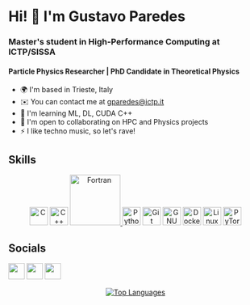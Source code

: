 # Hi! 👋 I'm Gustavo Paredes
<!-- # Hi ![](https://user-images.githubusercontent.com/18350557/176309783-0785949b-9127-417c-8b55-ab5a4333674e.gif) I'm Gustavo Paredes
============================================================ -->

### Master's student in High-Performance Computing at ICTP/SISSA  
#### Particle Physics Researcher | PhD Candidate in Theoretical Physics  

- 🌍 I'm based in Trieste, Italy  
- ✉️ You can contact me at [gparedes@ictp.it](mailto:gparedes@ictp.it)  
- 🧠 I'm learning ML, DL, CUDA C++  
- 🤝 I'm open to collaborating on HPC and Physics projects  
- ⚡ I like techno music, so let's rave!  

<!-- [![GitHub followers](https://img.shields.io/github/followers/gustavo137?logo=github&style=for-the-badge&color=0891b2&labelColor=1c1917)](https://github.com/gustavo137) -->

## Skills

<p align="center">
<a href="https://docs.microsoft.com/en-us/cpp/?view=msvc-170" target="_blank"><img src="https://raw.githubusercontent.com/danielcranney/readme-generator/main/public/icons/skills/c-colored.svg" width="36" height="36" alt="C" /></a>
<a href="https://docs.microsoft.com/en-us/cpp/?view=msvc-170" target="_blank"><img src="https://raw.githubusercontent.com/danielcranney/readme-generator/main/public/icons/skills/cplusplus-colored.svg" width="36" height="36" alt="C++" /></a>
<a href="https://fortran-lang.org/" target="_blank">
  <img src="https://img.shields.io/badge/Fortran-734F96?style=for-the-badge&logo=fortran&logoColor=white" width="100" alt="Fortran" />
</a>
<a href="https://www.python.org/" target="_blank"><img src="https://raw.githubusercontent.com/danielcranney/readme-generator/main/public/icons/skills/python-colored.svg" width="36" height="36" alt="Python" /></a>
<a href="https://git-scm.com/" target="_blank"><img src="https://raw.githubusercontent.com/danielcranney/readme-generator/main/public/icons/skills/git-colored.svg" width="36" height="36" alt="Git" /></a>
<a href="https://www.gnu.org/software/bash/" target="_blank"><img src="https://raw.githubusercontent.com/danielcranney/readme-generator/main/public/icons/skills/gnubash.svg" width="36" height="36" alt="GNU Bash" /></a>
<a href="https://www.docker.com/" target="_blank"><img src="https://raw.githubusercontent.com/danielcranney/readme-generator/main/public/icons/skills/docker-colored.svg" width="36" height="36" alt="Docker" /></a>
<a href="https://www.linux.org" target="_blank"><img src="https://raw.githubusercontent.com/danielcranney/readme-generator/main/public/icons/skills/linux-colored.svg" width="36" height="36" alt="Linux" /></a>
<a href="https://pytorch.org/" target="_blank"><img src="https://raw.githubusercontent.com/danielcranney/readme-generator/main/public/icons/skills/pytorch-colored.svg" width="36" height="36" alt="PyTorch" /></a>
</p>

## Socials

<p align="left">
<a href="https://www.github.com/gustavo137" target="_blank"> <img src="https://raw.githubusercontent.com/danielcranney/readme-generator/main/public/icons/socials/github.svg" width="32" height="32" /></a>
<a href="http://www.instagram.com/kush_137/" target="_blank"> <img src="https://raw.githubusercontent.com/danielcranney/readme-generator/main/public/icons/socials/instagram.svg" width="32" height="32" /></a>
<a href="https://www.linkedin.com/in/gustavo-paredes-torres-8044b81a2/" target="_blank"> <img src="https://raw.githubusercontent.com/danielcranney/readme-generator/main/public/icons/socials/linkedin.svg" width="32" height="32" /></a>
</p>

<!-- ## Badges -->

<!-- ### My GitHub Stats -->
<p alingn="center">
  <!-- <a href="http://www.github.com/gustavo137"><img src="https://github-readme-stats.vercel.app/api?username=gustavo137&show_icons=true&count_private=true&title_color=0891b2&text_color=ffffff&icon_color=0891b2&bg_color=1c1917&hide_border=true" alt="gustavo137's GitHub stats" /></a> -->
  <!-- <a href="http://www.github.com/gustavo137"><img src="https://github-readme-streak-stats.herokuapp.com/?user=gustavo137&stroke=ffffff&background=1c1917&ring=0891b2&fire=0891b2&currStreakNum=ffffff&currStreakLabel=0891b2&sideNums=ffffff&sideLabels=ffffff&dates=ffffff&hide_border=true" /></a> -->
</p>

<!-- [![gustavo137's GitHub summary](https://github-profile-summary-cards.vercel.app/api/cards/profile-details?username=gustavo137&theme=github_dark)](https://github.com/gustavo137) -->

<p align="center">
  <!-- <a href="https://github.com/gustavo137">
    <img src="https://github-profile-summary-cards.vercel.app/api/cards/repos-per-language?username=gustavo137&theme=github_dark" alt="Repo Languages" />
  </a> -->
  <a href="https://github.com/gustavo137">
    <img src="https://github-readme-stats.vercel.app/api/top-langs/?username=gustavo137&langs_count=10&title_color=0891b2&text_color=ffffff&icon_color=0891b2&bg_color=1c1917&hide_border=true&locale=en&custom_title=Top%20Languages" alt="Top Languages" />
  </a>
</p>

<!-- <p align="center">
   <a href="https://github.com/gustavo137">
    <img width="45%" src="https://github-readme-stats.vercel.app/api/top-langs/?username=gustavo137&langs_count=10&title_color=0891b2&text_color=ffffff&icon_color=0891b2&bg_color=1c1917&hide_border=true&locale=en&custom_title=Top%20Languages" alt="Top Languages" />
  </a>
  <a href="https://github.com/gustavo137">
    <img width="45%" src="https://github-profile-summary-cards.vercel.app/api/cards/repos-per-language?username=gustavo137&theme=github_dark" alt="Repo Languages" />
  </a>
</p> -->
